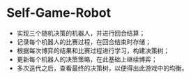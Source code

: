 # Self-Game-Robot
* 实现三个随机决策的机器人，并进行回合结算；
* 记录每个机器人的比赛过程，在回合结束时存储；
* 根据每次博弈的结果和比赛过程进行学习，构建决策树；
* 更新每个机器人的决策策略，在此基础上继续博弈；
* 多次迭代之后，查看最终的决策树，以便得出此游戏中的均衡。